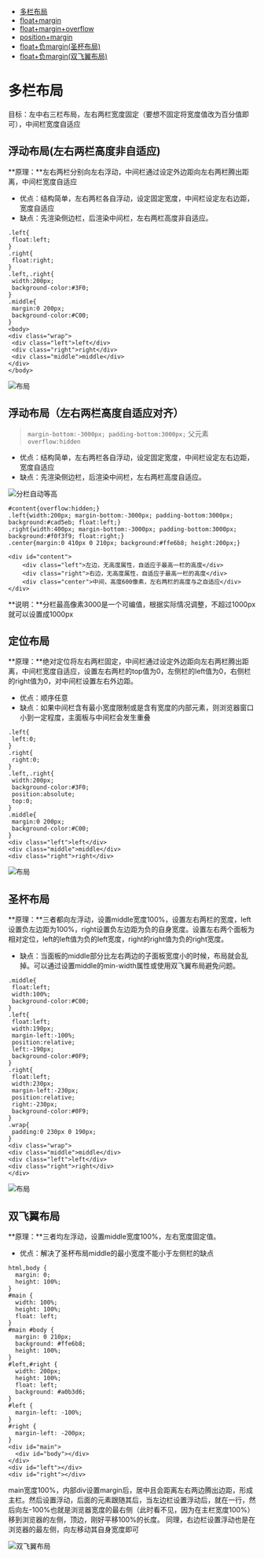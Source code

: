 * [多栏布局](#多栏布局)
 * [float+margin](#浮动布局(左右两栏高度非自适应))
 * [float+margin+overflow](#浮动布局（左右两栏高度自适应对齐）)
 * [position+margin](#定位布局)
 * [float+负margin(圣杯布局)](#圣杯布局)
 * [float+负margin(双飞翼布局)](#多栏布局)

# 多栏布局

目标：左中右三栏布局，左右两栏宽度固定（要想不固定将宽度值改为百分值即可），中间栏宽度自适应

## 浮动布局(左右两栏高度非自适应)

**原理：**左右两栏分别向左右浮动，中间栏通过设定外边距向左右两栏腾出距离，中间栏宽度自适应

* 优点：结构简单，左右两栏各自浮动，设定固定宽度，中间栏设定左右边距，宽度自适应
* 缺点：先渲染侧边栏，后渲染中间栏，左右两栏高度非自适应。

```
.left{
 float:left;
}
.right{
 float:right;
}
.left,.right{
 width:200px;
 background-color:#3F0;
}
.middle{
 margin:0 200px; 
 background-color:#C00;
}
<body>
<div class="wrap">
 <div class="left">left</div>
 <div class="right">right</div>
 <div class="middle">middle</div>
</div>
</body>
```
![布局](/assets/CSS/样式合集/浮动非自适应布局.png)

## 浮动布局（左右两栏高度自适应对齐）

> `margin-bottom:-3000px; padding-bottom:3000px;`
父元素`overflow:hidden`

* 优点：结构简单，左右两栏各自浮动，设定固定宽度，中间栏设定左右边距，宽度自适应
* 缺点：先渲染侧边栏，后渲染中间栏，左右两栏高度自适应。

![分栏自动等高](/assets/CSS/样式合集/分栏等高.png)

```
#content{overflow:hidden;}
.left{width:200px; margin-bottom:-3000px; padding-bottom:3000px; background:#cad5eb; float:left;}
.right{width:400px; margin-bottom:-3000px; padding-bottom:3000px; background:#f0f3f9; float:right;}
.center{margin:0 410px 0 210px; background:#ffe6b8; height:200px;}

<div id="content">
    <div class="left">左边，无高度属性，自适应于最高一栏的高度</div>
    <div class="right">右边，无高度属性，自适应于最高一栏的高度</div>
    <div class="center">中间，高度600像素，左右两栏的高度与之自适应</div>
</div>
```
**说明：**分栏最高像素3000是一个可编值，根据实际情况调整，不超过1000px就可以设置成1000px



## 定位布局

**原理：**绝对定位将左右两栏固定，中间栏通过设定外边距向左右两栏腾出距离，中间栏宽度自适应，设置左右两栏的top值为0，左侧栏的left值为0，右侧栏的right值为0，对中间栏设置左右外边距。

* 优点：顺序任意
* 缺点：如果中间栏含有最小宽度限制或是含有宽度的内部元素，则浏览器窗口小到一定程度，主面板与中间栏会发生重叠

```
.left{  
 left:0;  
}  
.right{  
 right:0;  
}  
.left,.right{  
 width:200px;  
 background-color:#3F0;  
 position:absolute;  
 top:0;  
}  
.middle{  
 margin:0 200px;  
 background-color:#C00;  
}  
<div class="left">left</div>  
<div class="middle">middle</div>  
<div class="right">right</div>

```
![布局](/assets/CSS/样式合集/布局.png)



## 圣杯布局

**原理：**三者都向左浮动，设置middle宽度100%，设置左右两栏的宽度，left设置负左边距为100%，right设置负左边距为负的自身宽度。设置左右两个面板为相对定位，left的left值为负的left宽度，right的right值为负的right宽度。

* 缺点：当面板的middle部分比左右两边的子面板宽度小的时候，布局就会乱掉。可以通过设置middle的min-width属性或使用双飞翼布局避免问题。

```
.middle{  
 float:left;  
 width:100%;  
 background-color:#C00;  
}  
.left{  
 float:left;  
 width:190px;  
 margin-left:-100%;  
 position:relative;  
 left:-190px;  
 background-color:#0F9;  
}  
.right{  
 float:left;  
 width:230px;  
 margin-left:-230px;  
 position:relative;  
 right:-230px;  
 background-color:#0F9;  
}  
.wrap{  
 padding:0 230px 0 190px;  
}  
<div class="wrap">  
<div class="middle">middle</div>  
<div class="left">left</div>  
<div class="right">right</div>  
</div>

```
![布局](/assets/CSS/样式合集/布局.png)


## 双飞翼布局

**原理：**三者均左浮动，设置middle宽度100%，左右宽度固定值。

* 优点：解决了圣杯布局middle的最小宽度不能小于左侧栏的缺点

```
html,body {
  margin: 0;
  height: 100%;
}
#main {
  width: 100%;
  height: 100%;
  float: left;
}
#main #body {
  margin: 0 210px;
  background: #ffe6b8;
  height: 100%;
}
#left,#right {
  width: 200px;
  height: 100%;
  float: left;
  background: #a0b3d6;
}
#left {
  margin-left: -100%;
}
#right {
  margin-left: -200px;
} 
<div id="main">
  <div id="body"></div>
</div>
<div id="left"></div>
<div id="right"></div>

```
main宽度100%，内部div设置margin后，居中且会距离左右两边腾出边距，形成主栏。然后设置浮动，后面的元素跟随其后，当左边栏设置浮动后，就在一行，然后向左-100%也就是浏览器宽度的最右侧（此时看不见，因为在主栏宽度100%）移到浏览器的左侧，顶边，刚好平移100%的长度。
同理，右边栏设置浮动也是在浏览器的最左侧，向左移动其自身宽度即可

![双飞翼布局](/assets/CSS/样式合集/双飞翼布局.png)

